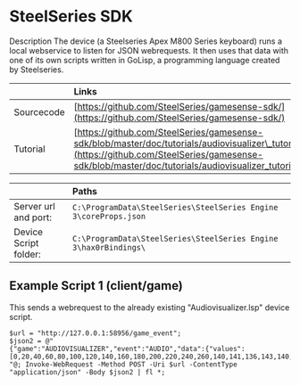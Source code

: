 # SteelSeries SDK

Description The device \(a Steelseries Apex M800 Series keyboard\) runs a local webservice to listen for JSON webrequests. It then uses that data with one of its own scripts written in GoLisp, a programming language created by Steelseries.

|  | Links |
| :--- | :--- |
| Sourcecode | [https://github.com/SteelSeries/gamesense-sdk/](https://github.com/SteelSeries/gamesense-sdk/) |
| Tutorial | [https://github.com/SteelSeries/gamesense-sdk/blob/master/doc/tutorials/audiovisualizer\_tutorial.md](https://github.com/SteelSeries/gamesense-sdk/blob/master/doc/tutorials/audiovisualizer_tutorial.md) |

|  | Paths |
| :--- | :--- |
| Server url and port: | `C:\ProgramData\SteelSeries\SteelSeries Engine 3\coreProps.json` |
| Device Script folder: | `C:\ProgramData\SteelSeries\SteelSeries Engine 3\hax0rBindings\` |

## Example Script 1 \(client/game\)

This sends a webrequest to the already existing "Audiovisualizer.lsp" device script.

```text
$url = "http://127.0.0.1:58956/game_event";
$json2 = @"
{"game":"AUDIOVISUALIZER","event":"AUDIO","data":{"values":[0,20,40,60,80,100,120,140,160,180,200,220,240,260,140,141,136,143,140,137,141,148,147]}}
"@; Invoke-WebRequest -Method POST -Uri $url -ContentType "application/json" -Body $json2 | fl *;
```

